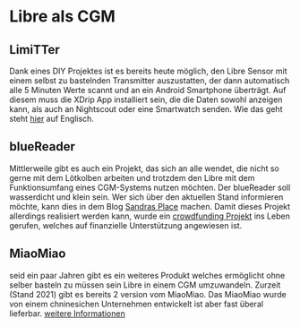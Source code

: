 # Libre als CGM

## LimiTTer


Dank eines DIY Projektes ist es bereits heute möglich, den Libre Sensor mit einem selbst zu bastelnden Transmitter auszustatten, der dann automatisch alle 5 Minuten Werte scannt und an ein Android Smartphone überträgt. Auf diesem muss die XDrip App installiert sein, die die Daten sowohl anzeigen kann, als auch an Nightscout oder eine Smartwatch senden. Wie das geht steht [hier](https://joernl.github.io/LimiTTer/) auf Englisch. 


## blueReader

Mittlerweile gibt es auch ein Projekt, das sich an alle wendet, die nicht so gerne mit dem Lötkolben arbeiten und trotzdem den Libre mit dem Funktionsumfang eines CGM-Systems nutzen möchten. Der blueReader soll wasserdicht und klein sein. Wer sich über den aktuellen Stand informieren möchte, kann dies in dem Blog [Sandras Place](http://unendlichkeit.net/wordpress/) machen. Damit dieses Projekt allerdings realisiert werden kann, wurde ein [crowdfunding Projekt](https://www.startnext.com/bluereader) ins Leben gerufen, welches auf finanzielle Unterstützung angewiesen ist.


## MiaoMiao

seid ein paar Jahren gibt es ein weiteres Produkt welches ermöglicht ohne selber basteln zu müssen sein Libre in einem CGM umzuwandeln. Zurzeit (Stand 2021) gibt es bereits 2 version vom MiaoMiao. Das MiaoMiao wurde von einem chninesichen Unternehmen entwickelt ist aber fast überal lieferbar. [weitere Informationen](https://miaomiao.cool/)
